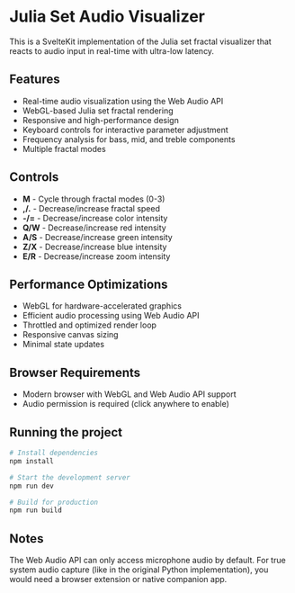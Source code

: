 # Julia Set Audio Visualizer

This is a SvelteKit implementation of the Julia set fractal visualizer that reacts to audio input in real-time with ultra-low latency.

## Features

- Real-time audio visualization using the Web Audio API
- WebGL-based Julia set fractal rendering
- Responsive and high-performance design
- Keyboard controls for interactive parameter adjustment
- Frequency analysis for bass, mid, and treble components
- Multiple fractal modes

## Controls

- **M** - Cycle through fractal modes (0-3)
- **,/.** - Decrease/increase fractal speed
- **-/=** - Decrease/increase color intensity
- **Q/W** - Decrease/increase red intensity
- **A/S** - Decrease/increase green intensity
- **Z/X** - Decrease/increase blue intensity
- **E/R** - Decrease/increase zoom intensity

## Performance Optimizations

- WebGL for hardware-accelerated graphics
- Efficient audio processing using Web Audio API
- Throttled and optimized render loop
- Responsive canvas sizing
- Minimal state updates

## Browser Requirements

- Modern browser with WebGL and Web Audio API support
- Audio permission is required (click anywhere to enable)

## Running the project

```bash
# Install dependencies
npm install

# Start the development server
npm run dev

# Build for production
npm run build
```

## Notes

The Web Audio API can only access microphone audio by default. For true system audio capture (like in the original Python implementation), you would need a browser extension or native companion app.

